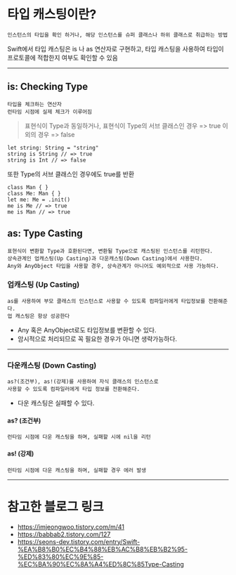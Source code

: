 # 타입 캐스팅이란?

```
인스턴스의 타입을 확인 하거나, 해당 인스턴스를 슈퍼 클래스나 하위 클래스로 취급하는 방법
```

Swift에서 타입 캐스팅은 is 나 as 연산자로 구현하고, 타입 캐스팅을 사용하여 타입이 프로토콜에 적합한지 여부도 확인할 수 있음

---

## is: Checking Type

```
타입을 체크하는 연산자
런타임 시점에 실제 체크가 이루어짐
```

> 표현식이 Type과 동일하거나, 표현식이 Type의 서브 클래스인 경우 => true
> 이 외의 경우 => false

```
let string: String = "string"
string is String // => true
string is Int // => false
```

또한 Type의 서브 클래스인 경우에도 true를 반환

```
class Man { }
class Me: Man { }
let me: Me = .init()
me is Me // => true
me is Man // => true
```

## as: Type Casting

```
표현식이 변환할 Type과 호환된다면, 변환될 Type으로 캐스팅된 인스턴스를 리턴한다.
상속관계인 업캐스팅(Up Casting)과 다운캐스팅(Down Casting)에서 사용한다.
Any와 AnyObject 타입을 사용할 경우, 상속관계가 아니어도 예외적으로 사용 가능하다.
```

### 업캐스팅 (Up Casting)

```
as를 사용하여 부모 클래스의 인스턴스로 사용할 수 있도록 컴파일러에게 타입정보를 전환해준다.
업 캐스팅은 항상 성공한다
```

- Any 혹은 AnyObject로도 타입정보를 변환할 수 있다.
- 암시적으로 처리되므로 꼭 필요한 경우가 아니면 생략가능하다.

---

### 다운캐스팅 (Down Casting)

```
as?(조건부), as!(강제)를 사용하여 자식 클래스의 인스턴스로
사용할 수 있도록 컴파일러에게 타입 정보를 전환해준다.
```

- 다운 캐스팅은 실패할 수 있다.

#### as? (조건부)

```
런타임 시점에 다운 캐스팅을 하며, 실패할 시에 nil을 리턴
```

#### as! (강제)

```
런타임 시점에 다운 캐스팅을 하며, 실패할 경우 에러 발생
```

---

# 참고한 블로그 링크

- https://imjeongwoo.tistory.com/m/41
- https://babbab2.tistory.com/127
- https://seons-dev.tistory.com/entry/Swift-%EA%B8%B0%EC%B4%88%EB%AC%B8%EB%B2%95-%ED%83%80%EC%9E%85-%EC%BA%90%EC%8A%A4%ED%8C%85Type-Casting
